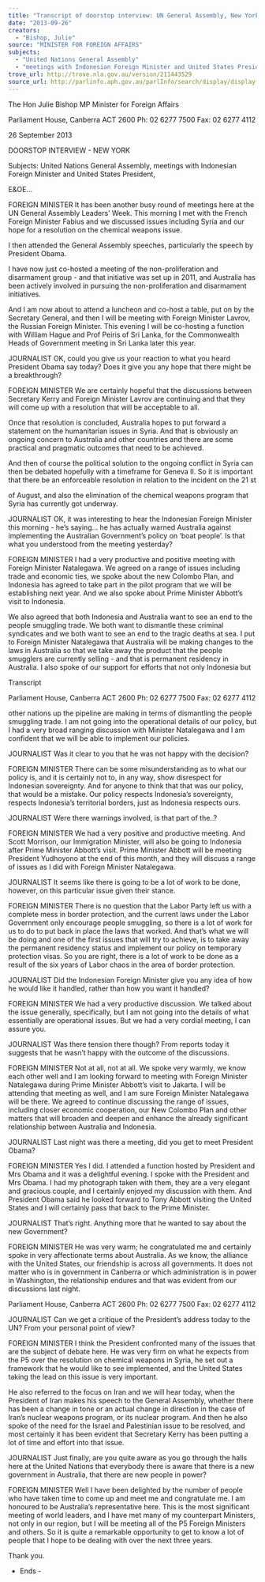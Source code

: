 ```yaml
---
title: "Transcript of doorstop interview: UN General Assembly, New York: 26 September 2013: United Nations General Assembly; meetings with Indonesian Foreign Minister and United States President"
date: "2013-09-26"
creators:
  - "Bishop, Julie"
source: "MINISTER FOR FOREIGN AFFAIRS"
subjects:
  - "United Nations General Assembly"
  - "meetings with Indonesian Foreign Minister and United States President"
trove_url: http://trove.nla.gov.au/version/211443529
source_url: http://parlinfo.aph.gov.au/parlInfo/search/display/display.w3p;query=Id%3A%22media/pressrel/2748021%22
---
```


 

 

 

 

 The Hon Julie Bishop MP  Minister for Foreign Affairs 

 

 

 Parliament House, Canberra ACT 2600  Ph: 02 6277 7500 Fax: 02 6277 4112 

 26 September 2013   

 DOORSTOP INTERVIEW - NEW YORK 

 

 Subjects: United Nations General Assembly, meetings with Indonesian Foreign Minister and United  States President,      

 E&OE…   

 FOREIGN MINISTER     It has been another busy round of meetings here at the UN General  Assembly Leaders’ Week. This morning I met with the French Foreign Minister Fabius and we  discussed issues including Syria and our hope for a resolution on the chemical weapons issue.   

 I then attended the General Assembly speeches, particularly the speech by President Obama.   

 I have now just co-hosted a meeting of the non-proliferation and disarmament group - and that  initiative was set up in 2011, and Australia has been actively involved in pursuing the non-proliferation  and disarmament initiatives.   

 And I am now about to attend a luncheon and co-host a table, put on by the Secretary General, and  then I will be meeting with Foreign Minister Lavrov, the Russian Foreign Minister. This evening I will  be co-hosting a function with William Hague and Prof Peiris of Sri Lanka, for the Commonwealth  Heads of Government meeting in Sri Lanka later this year.   

 JOURNALIST     OK, could you give us your reaction to what you heard President Obama say today?  Does it give you any hope that there might be a breakthrough?   

 FOREIGN MINISTER     We are certainly hopeful that the discussions between Secretary Kerry and  Foreign Minister Lavrov are continuing and that they will come up with a resolution that will be  acceptable to all.    

 Once that resolution is concluded, Australia hopes to put forward a statement on the humanitarian  issues in Syria. And that is obviously an ongoing concern to Australia and other countries and there  are some practical and pragmatic outcomes that need to be achieved.    

 And then of course the political solution to the ongoing conflict in Syria can then be debated hopefully  with a timeframe for Geneva II. So it is important that there be an enforceable resolution in relation to  the incident on the 21 st

  of August, and also the elimination of the chemical weapons program that  Syria has currently got underway.   

 JOURNALIST     OK, it was interesting to hear the Indonesian Foreign Minister this morning - he’s  saying… he has actually warned Australia against implementing the Australian Government’s policy  on ‘boat people’. Is that what you understood from the meeting yesterday?   

 FOREIGN MINISTER     I had a very productive and positive meeting with Foreign Minister  Natalegawa. We agreed on a range of issues including trade and economic ties, we spoke about the  new Colombo Plan, and Indonesia has agreed to take part in the pilot program that we will be  establishing next year. And we also spoke about Prime Minister Abbott’s visit to Indonesia.    

 We also agreed that both Indonesia and Australia want to see an end to the people smuggling trade.  We both want to dismantle these criminal syndicates and we both want to see an end to the tragic  deaths at sea. I put to Foreign Minister Natalegawa that Australia will be making changes to the laws  in Australia so that we take away the product that the people smugglers are currently selling - and that  is permanent residency in Australia. I also spoke of our support for efforts that not only Indonesia but 

 Transcript 

 

 Parliament House, Canberra ACT 2600  Ph: 02 6277 7500 Fax: 02 6277 4112 

 other nations up the pipeline are making in terms of dismantling the people smuggling trade. I am not  going into the operational details of our policy, but I had a very broad ranging discussion with Minister  Natalegawa and I am confident that we will be able to implement our policies.   

 JOURNALIST     Was it clear to you that he was not happy with the decision?   

 FOREIGN MINISTER     There can be some misunderstanding as to what our policy is, and it is  certainly not to, in any way, show disrespect for Indonesian sovereignty. And for anyone to think that  that was our policy, that would be a mistake. Our policy respects Indonesia’s sovereignty, respects  Indonesia’s territorial borders, just as Indonesia respects ours.   

 JOURNALIST     Were there warnings involved, is that part of the..?   

 FOREIGN MINISTER     We had a very positive and productive meeting. And Scott Morrison, our  Immigration Minister, will also be going to Indonesia after Prime Minister Abbott’s visit. Prime Minister  Abbott will be meeting President Yudhoyono at the end of this month, and they will discuss a range of  issues as I did with Foreign Minister Natalegawa.   

 JOURNALIST     It seems like there is going to be a lot of work to be done, however, on this particular  issue given their stance.   

 FOREIGN MINISTER     There is no question that the Labor Party left us with a complete mess in  border protection, and the current laws under the Labor Government only encourage people  smuggling, so there is a lot of work for us to do to put back in place the laws that worked. And that’s  what we will be doing and one of the first issues that will try to achieve, is to take away the permanent  residency status and implement our policy on temporary protection visas. So you are right, there is a  lot of work to be done as a result of the six years of Labor chaos in the area of border protection.   

 JOURNALIST     Did the Indonesian Foreign Minister give you any idea of how he would like it  handled, rather than how you want it handled?   

 FOREIGN MINISTER      We had a very productive discussion. We talked about the issue generally,  specifically, but I am not going into the details of what essentially are operational issues. But we had a  very cordial meeting, I can assure you.   

 JOURNALIST     Was there tension there though? From reports today it suggests that he wasn’t  happy with the outcome of the discussions.   

 FOREIGN MINISTER     Not at all, not at all. We spoke very warmly, we know each other well and I  am looking forward to meeting with Foreign Minister Natalegawa during Prime Minister Abbott’s visit to  Jakarta. I will be attending that meeting as well, and I am sure Foreign Minister Natalegawa will be  there. We agreed to continue discussing the range of issues, including closer economic cooperation,  our New Colombo Plan and other matters that will broaden and deepen and enhance the already  significant relationship between Australia and Indonesia.    

 JOURNALIST     Last night was there a meeting, did you get to meet President Obama?   

 FOREIGN MINISTER     Yes I did. I attended a function hosted by President and Mrs Obama and it  was a delightful evening. I spoke with the President and Mrs Obama. I had my photograph taken with  them, they are a very elegant and gracious couple, and I certainly enjoyed my discussion with them.  And President Obama said he looked forward to Tony Abbott visiting the United States and I will  certainly pass that back to the Prime Minister.   

 JOURNALIST     That’s right. Anything more that he wanted to say about the new Government?   

 FOREIGN MINISTER     He was very warm; he congratulated me and certainly spoke in very  affectionate terms about Australia. As we know, the alliance with the United States, our friendship is  across all governments. It does not matter who is in government in Canberra or which administration  is in power in Washington, the relationship endures and that was evident from our discussions last  night.  

 

 Parliament House, Canberra ACT 2600  Ph: 02 6277 7500 Fax: 02 6277 4112 

 

 JOURNALIST     Can we get a critique of the President’s address today to the UN? From your  personal point of view?   

 FOREIGN MINISTER     I think the President confronted many of the issues that are the subject of  debate here. He was very firm on what he expects from the P5 over the resolution on chemical  weapons in Syria, he set out a framework that he would like to see implemented, and the United  States taking the lead on this issue is very important.    

 He also referred to the focus on Iran and we will hear today, when the President of Iran makes his  speech to the General Assembly, whether there has been a change in tone or an actual change in  direction in the case of Iran’s nuclear weapons program, or its nuclear program. And then he also  spoke of the need for the Israel and Palestinian issue to be resolved, and most certainly it has been  evident that Secretary Kerry has been putting a lot of time and effort into that issue.    

 JOURNALIST     Just finally, are you quite aware as you go through the halls here at the United  Nations that everybody there is aware that there is a new government in Australia, that there are new  people in power?   

 FOREIGN MINISTER     Well I have been delighted by the number of people who have taken time to  come up and meet me and congratulate me. I am honoured to be Australia’s representative here. This  is the most significant meeting of world leaders, and I have met many of my counterpart Ministers, not  only in our region, but I will be meeting all of the P5 Foreign Ministers and others. So it is quite a  remarkable opportunity to get to know a lot of people that I hope to be dealing with over the next three  years.   

 Thank you.   

 - Ends - 

